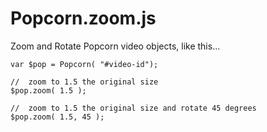 # Popcorn.zoom.js


Zoom and Rotate Popcorn video objects, like this...

	var $pop = Popcorn( "#video-id");

	//	zoom to 1.5 the original size
	$pop.zoom( 1.5 );

	//	zoom to 1.5 the original size and rotate 45 degrees
	$pop.zoom( 1.5, 45 );



